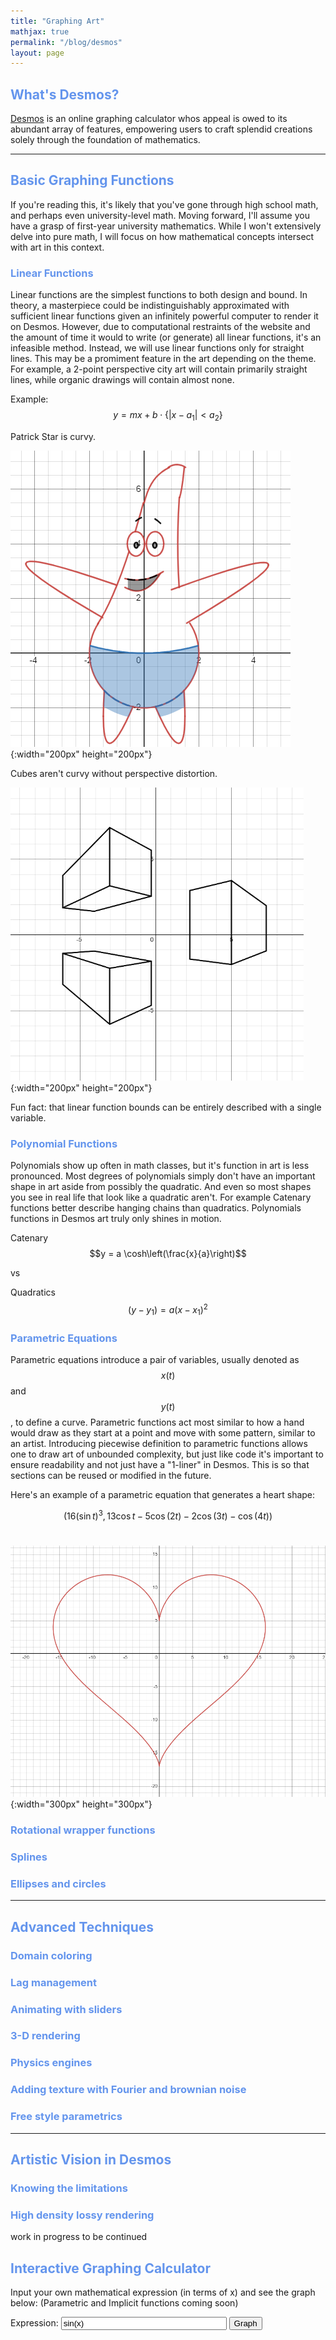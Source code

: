 ```yaml
---
title: "Graphing Art"
mathjax: true
permalink: "/blog/desmos"
layout: page
---
```


## <span style="color: #6495ED;">What's Desmos?</span>

[Desmos](https://www.desmos.com/calculator) is an online graphing calculator whos appeal is owed to its abundant array of features, empowering users to craft splendid creations solely through the foundation of mathematics.

<hr>

## <span style="color: #6495ED;">Basic Graphing Functions</span>

If you're reading this, it's likely that you've gone through high school math, and perhaps even university-level math. Moving forward, I'll assume you have a grasp of first-year university mathematics. While I won't extensively delve into pure math, I will focus on how mathematical concepts intersect with art in this context.

### <span style="color: #6495ED;"> Linear Functions</span>

Linear functions are the simplest functions to both design and bound. In theory, a masterpiece could be indistinguishably approximated with sufficient linear functions given an infinitely powerful computer to render it on Desmos. However, due to computational restraints of the website and the amount of time it would to write (or generate) all linear functions, it's an infeasible method. Instead, we will use linear functions only for straight lines. This may be a promiment feature in the art depending on the theme. For example, a 2-point perspective city art will contain primarily straight lines, while organic drawings will contain almost none. 


Example:
$$ y = mx + b\cdot \{ |x - a_1| < a_2 \} $$

Patrick Star is curvy. 

![heart](../assets/images/desmos_patrick.png){:width="200px" height="200px"}


Cubes aren't curvy without perspective distortion.

![heart](../assets/images/desmos_cubes.png){:width="200px" height="200px"}

Fun fact: that linear function bounds can be entirely described with a single variable.

### <span style="color: #6495ED;">Polynomial Functions</span>

Polynomials show up often in math classes, but it's function in art is less pronounced. Most degrees of polynomials simply don't have an important shape in art aside from possibly the quadratic. And even so most shapes you see in real life that look like a quadratic aren't. For example Catenary functions better describe hanging chains than quadratics. Polynomials functions in Desmos art truly only shines in motion. 

Catenary
$$y = a \cosh\left(\frac{x}{a}\right)$$ 

vs 

Quadratics
$$ (y-y_1) = a(x-x_1)^2 $$

### <span style="color: #6495ED;">Parametric Equations</span>

Parametric equations introduce a pair of variables, usually denoted as $$x(t)$$ and $$y(t)$$, to define a curve. Parametric functions act most similar to how a hand would draw as they start at a point and move with some pattern, similar to an artist. Introducing piecewise definition to parametric functions allows one to draw art of unbounded complexity, but just like code it's important to ensure readability and not just have a "1-liner" in Desmos. This is so that sections can be reused or modified in the future. 

Here's an example of a parametric equation that generates a heart shape:

$$\left(16\left(\sin t\right)^{3},13\cos t-5\cos\left(2t\right)-2\cos\left(3t\right)-\cos\left(4t\right)\right)$$<br>


![heart](../assets/images/desmos_heart.png){:width="300px" height="300px"}

### <span style="color: #6495ED;">Rotational wrapper functions</span>

### <span style="color: #6495ED;">Splines</span>

### <span style="color: #6495ED;">Ellipses and circles</span>

<hr>

## <span style="color: #6495ED;">Advanced Techniques</span>

### <span style="color: #6495ED;">Domain coloring</span>

### <span style="color: #6495ED;">Lag management</span>

### <span style="color: #6495ED;"></span>

### <span style="color: #6495ED;">Animating with sliders</span>

### <span style="color: #6495ED;">3-D rendering</span>

### <span style="color: #6495ED;">Physics engines</span>

### <span style="color: #6495ED;">Adding texture with Fourier and brownian noise</span>

### <span style="color: #6495ED;">Free style parametrics</span>


<hr>

## <span style="color: #6495ED;">Artistic Vision in Desmos</span>

### <span style="color: #6495ED;">Knowing the limitations</span>

### <span style="color: #6495ED;">High density lossy rendering </span>






work in progress to be continued

## <span style="color: #6495ED;">Interactive Graphing Calculator</span>

<p>Input your own mathematical expression (in terms of x) and see the graph below: (Parametric and Implicit functions coming soon)</p>
<label for="expression">Expression:</label>
<input type="text" id="expression" value="sin(x)" size="30">
<button onclick="drawGraph()">Graph</button>
<div id="plot"></div>

<script src="https://cdn.plot.ly/plotly-latest.min.js"></script>
<script>
  function drawGraph() {
    var expression = document.getElementById('expression').value;

    var xValues = [];
    var yValues = [];
    for (var x = -10; x <= 10; x += 0.1) {
      try {
        var scope = {
          x: x,
          sin: Math.sin,
          cos: Math.cos,
          tan: Math.tan,
          exp: Math.exp,
          log: Math.log,
          sqrt: Math.sqrt,
          pow: Math.pow,
          abs: Math.abs,
        };
        var expr = expression.replace(/(\w+)/g, (match, p1) => scope[p1] ? `scope.${p1}` : p1);
        xValues.push(x);
        yValues.push(eval(expr));
      } catch (e) {
        alert('Error in expression: ' + e.message);
        return;
      }
    }

    var trace = {
      x: xValues,
      y: yValues,
      type: 'scatter'
    };

    var data = [trace];
    Plotly.newPlot('plot', data);
  }

  // Draw the default sine graph when the page loads
  drawGraph();
</script>

